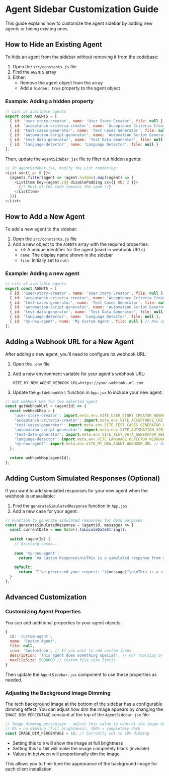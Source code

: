 # Agent Sidebar Customization Guide

This guide explains how to customize the agent sidebar by adding new agents or hiding existing ones.

## How to Hide an Existing Agent

To hide an agent from the sidebar without removing it from the codebase:

1. Open the `src/constants.js` file
2. Find the `AGENTS` array
3. Either:
   - Remove the agent object from the array
   - Add a `hidden: true` property to the agent object

### Example: Adding a hidden property

```javascript
// List of available agents
export const AGENTS = [
  { id: 'user-story-creator', name: 'User Story Creator', file: null },
  { id: 'acceptance-criteria-creator', name: 'Acceptance Criteria Creator', file: null, hidden: true }, // This agent will be hidden
  { id: 'test-cases-generator', name: 'Test Cases Generator', file: null },
  { id: 'automation-script-generator', name: 'Automation Script Generator', file: null },
  { id: 'test-data-generator', name: 'Test Data Generator', file: null },
  { id: 'language-detector', name: 'Language Detector', file: null }
];
```

Then, update the `AgentSidebar.jsx` file to filter out hidden agents:

```javascript
// In AgentSidebar.jsx, modify the List rendering:
<List sx={{ p: 0 }}>
  {agents.filter(agent => !agent.hidden).map((agent) => (
    <ListItem key={agent.id} disablePadding sx={{ mb: 2 }}>
      {/* Rest of the code remains the same */}
    </ListItem>
  ))}
</List>
```

## How to Add a New Agent

To add a new agent to the sidebar:

1. Open the `src/constants.js` file
2. Add a new object to the `AGENTS` array with the required properties:
   - `id`: A unique identifier for the agent (used in webhook URLs)
   - `name`: The display name shown in the sidebar
   - `file`: Initially set to `null`

### Example: Adding a new agent

```javascript
// List of available agents
export const AGENTS = [
  { id: 'user-story-creator', name: 'User Story Creator', file: null },
  { id: 'acceptance-criteria-creator', name: 'Acceptance Criteria Creator', file: null },
  { id: 'test-cases-generator', name: 'Test Cases Generator', file: null },
  { id: 'automation-script-generator', name: 'Automation Script Generator', file: null },
  { id: 'test-data-generator', name: 'Test Data Generator', file: null },
  { id: 'language-detector', name: 'Language Detector', file: null },
  { id: 'my-new-agent', name: 'My Custom Agent', file: null } // New agent added here
];
```

## Adding a Webhook URL for a New Agent

After adding a new agent, you'll need to configure its webhook URL:

1. Open the `.env` file
2. Add a new environment variable for your agent's webhook URL:
   ```
   VITE_MY_NEW_AGENT_WEBHOOK_URL=https://your-webhook-url.com
   ```

3. Update the `getWebhookUrl` function in `App.jsx` to include your new agent:

```javascript
// Get webhook URL for the selected agent
const getWebhookUrl = (agentId) => {
  const webhookMap = {
    'user-story-creator': import.meta.env.VITE_USER_STORY_CREATOR_WEBHOOK_URL,
    'acceptance-criteria-creator': import.meta.env.VITE_ACCEPTANCE_CRITERIA_CREATOR_WEBHOOK_URL,
    'test-cases-generator': import.meta.env.VITE_TEST_CASES_GENERATOR_WEBHOOK_URL,
    'automation-script-generator': import.meta.env.VITE_AUTOMATION_SCRIPT_GENERATOR_WEBHOOK_URL,
    'test-data-generator': import.meta.env.VITE_TEST_DATA_GENERATOR_WEBHOOK_URL,
    'language-detector': import.meta.env.VITE_LANGUAGE_DETECTOR_WEBHOOK_URL,
    'my-new-agent': import.meta.env.VITE_MY_NEW_AGENT_WEBHOOK_URL // Add your new agent here
  };
  
  return webhookMap[agentId];
};
```

## Adding Custom Simulated Responses (Optional)

If you want to add simulated responses for your new agent when the webhook is unavailable:

1. Find the `generateSimulatedResponse` function in `App.jsx`
2. Add a new case for your agent:

```javascript
// Function to generate simulated responses for demo purposes
const generateSimulatedResponse = (agentId, message) => {
  const currentDate = new Date().toLocaleDateString();
  
  switch (agentId) {
    // Existing cases...
    
    case 'my-new-agent':
      return `## Custom Response\n\nThis is a simulated response from your custom agent for: "${message}"\n\n**Generated on:** ${currentDate}`;
      
    default:
      return `I've processed your request: "${message}"\n\nThis is a simulated response for demonstration purposes. In a real implementation, this would connect to the actual AI service.`;
  }
};
```

## Advanced Customization

### Customizing Agent Properties

You can add additional properties to your agent objects:

```javascript
{ 
  id: 'custom-agent', 
  name: 'Custom Agent', 
  file: null,
  icon: 'CustomIcon', // If you want to add custom icons
  description: 'This agent does something special', // For tooltips or descriptions
  maxFileSize: 5000000 // Custom file size limits
}
```

Then update the `AgentSidebar.jsx` component to use these properties as needed.

### Adjusting the Background Image Dimming

The tech background image at the bottom of the sidebar has a configurable dimming effect. You can adjust how dim the image appears by changing the `IMAGE_DIM_PERCENTAGE` constant at the top of the `AgentSidebar.jsx` file:

```javascript
// Image dimming percentage - adjust this value to control the image brightness
// 0% = no dimming (full brightness), 100% = completely dark
const IMAGE_DIM_PERCENTAGE = 10; // Currently set to 10% dimming
```

- Setting this to `0` will show the image at full brightness
- Setting this to `100` will make the image completely black (invisible)
- Values in between will proportionally dim the image

This allows you to fine-tune the appearance of the background image for each client installation.
